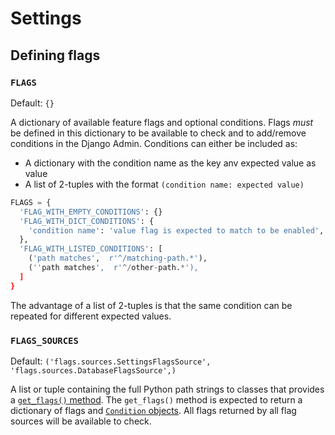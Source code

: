# Settings

## Defining flags

### `FLAGS`

Default: `{}`

A dictionary of available feature flags and optional conditions. Flags *must* be defined in this dictionary to be available to check and to add/remove conditions in the Django Admin. Conditions can either be included as:

- A dictionary with the condition name as the key anv expected value as value
- A list of 2-tuples with the format `(condition name: expected value)`

```python
FLAGS = {
  'FLAG_WITH_EMPTY_CONDITIONS': {}
  'FLAG_WITH_DICT_CONDITIONS': {
    'condition name': 'value flag is expected to match to be enabled',
  },
  'FLAG_WITH_LISTED_CONDITIONS': [
    ('path matches',  r'^/matching-path.*'),
    (''path matches',  r'^/other-path.*'),
  ]
}
```

The advantage of a list of 2-tuples is that the same condition can be repeated for different expected values.

### `FLAGS_SOURCES`

Default: `('flags.sources.SettingsFlagsSource', 'flags.sources.DatabaseFlagsSource',)`

A list or tuple containing the full Python path strings to classes that provides a [`get_flags()` method](api/sources/#flag-sources). The `get_flags()` method is expected to return a dictionary of flags and [`Condition` objects](api/sources/#conditioncondition-value-sourcenone-objnone). All flags returned by all flag sources will be available to check.
